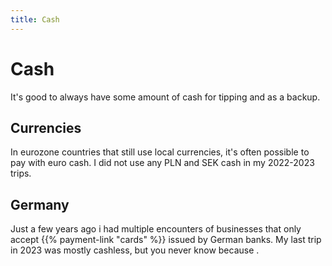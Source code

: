 ```yaml
---
title: Cash
---
```


# Cash
It's good to always have some amount of cash for tipping and as a backup.

## Currencies
In eurozone countries that still use local currencies, it's often possible to pay with euro cash. I did not use any PLN and SEK cash in my 2022-2023 trips.

## Germany
Just a few years ago i had multiple encounters of businesses that only accept {{% payment-link "cards" %}} issued by German banks. My last trip in 2023 was mostly cashless, but you never know because [](/countries/germany).
